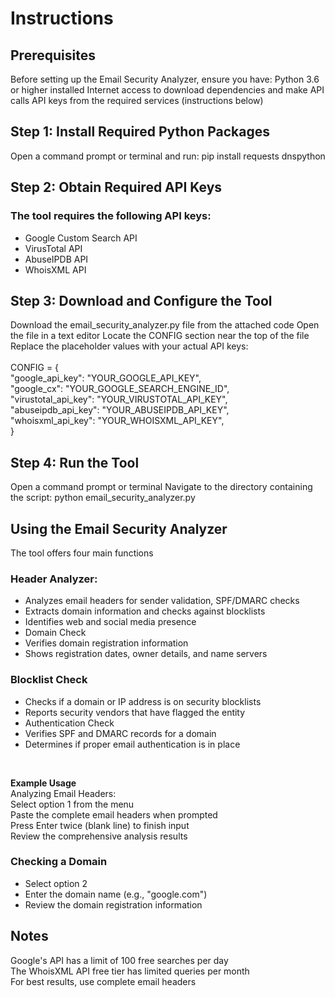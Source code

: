 <h1>Instructions</h1>
<h2>Prerequisites</h2>
Before setting up the Email Security Analyzer, ensure you have:
Python 3.6 or higher installed
Internet access to download dependencies and make API calls
API keys from the required services (instructions below)

<h2>Step 1: Install Required Python Packages</h2>
Open a command prompt or terminal and run:
pip install requests dnspython

<h2>Step 2: Obtain Required API Keys</h2>
<h3>The tool requires the following API keys:</h3>
<ul><li>Google Custom Search API</li>
<li>VirusTotal API</li>
<li>AbuseIPDB API</li>
<li>WhoisXML API</li>
</ul>

<h2>Step 3: Download and Configure the Tool</h2>
Download the email_security_analyzer.py file from the attached code
Open the file in a text editor
Locate the CONFIG section near the top of the file
Replace the placeholder values with your actual API keys:</br></br>
CONFIG = {</br>
    "google_api_key": "YOUR_GOOGLE_API_KEY",</br>
    "google_cx": "YOUR_GOOGLE_SEARCH_ENGINE_ID",</br>
    "virustotal_api_key": "YOUR_VIRUSTOTAL_API_KEY",</br>
    "abuseipdb_api_key": "YOUR_ABUSEIPDB_API_KEY",</br>
    "whoisxml_api_key": "YOUR_WHOISXML_API_KEY",</br>
}

<h2>Step 4: Run the Tool</h2>
Open a command prompt or terminal
Navigate to the directory containing the script:
python email_security_analyzer.py


<h2>Using the Email Security Analyzer</h2> The tool offers four main functions

<h3>Header Analyzer:</h3>
<ul><li>Analyzes email headers for sender validation, SPF/DMARC checks</li>
<li>Extracts domain information and checks against blocklists</li>
<li>Identifies web and social media presence</li>
<li>Domain Check</li>
<li>Verifies domain registration information</li>
<li>Shows registration dates, owner details, and name servers</li>
</ul>

<h3>Blocklist Check</h3>
<ul><li>Checks if a domain or IP address is on security blocklists</li>
<li>Reports security vendors that have flagged the entity</li>                                      
<li>Authentication Check</li>
<li>Verifies SPF and DMARC records for a domain</li>
<li>Determines if proper email authentication is in place</li>
</ul>
</br>

<p>
<b>Example Usage</b></br>
Analyzing Email Headers:</br>
Select option 1 from the menu </br>
Paste the complete email headers when prompted</br>
Press Enter twice (blank line) to finish input</br>
Review the comprehensive analysis results</br>
</p>

<h3>Checking a Domain</h3>
<ul><li>Select option 2</br>
<li>Enter the domain name (e.g., "google.com")</li>
<li>Review the domain registration information</li>
</ul>

<h2>Notes</h2>
Google's API has a limit of 100 free searches per day</br>
The WhoisXML API free tier has limited queries per month</br>
For best results, use complete email headers</br>
